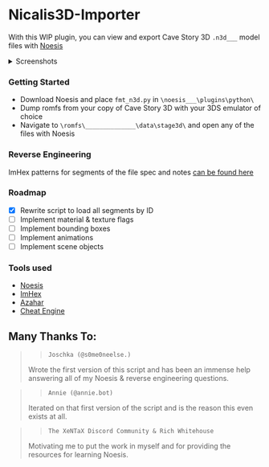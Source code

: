 # Nicalis3D-Importer
With this WIP plugin, you can view and export Cave Story 3D `.n3d___` model files with [Noesis](https://richwhitehouse.com/index.php?content=inc_projects.php&showproject=91)

<details>
<summary>Screenshots</summary>
<img width="1920" height="985" alt="Noesis_yUCRjCNDcF" src="https://github.com/user-attachments/assets/1517c0ec-e6a4-41a4-8a5a-d1650d1a287b" />
<img width="1920" height="985" alt="Noesis_gmwfDiR9Wc" src="https://github.com/user-attachments/assets/2692f743-c557-4ea5-95f5-5e96ecb3c0d0" />
<img width="1920" height="985" alt="Noesis_GGTT7zfDdO" src="https://github.com/user-attachments/assets/d55b29e9-8ece-4528-a23b-7ed45c7aee01" />
<img width="1920" height="985" alt="Noesis_lFEZtlWzCq" src="https://github.com/user-attachments/assets/142d5222-86b2-4811-83ca-2b52af0c9c95" />
<img width="1920" height="985" alt="Noesis_zOsdyVDIym" src="https://github.com/user-attachments/assets/e5932fcd-020b-4875-972d-f043e40fc110" />
</details>

### Getting Started
- Download Noesis and place `fmt_n3d.py` in `\noesis___\plugins\python\`
- Dump romfs from your copy of Cave Story 3D with your 3DS emulator of choice
- Navigate to `\romfs\______________\data\stage3d\` and open any of the files with Noesis


### Reverse Engineering
ImHex patterns for segments of the file spec and notes [can be found here](https://github.com/Daedliy/cs3d_noesis/tree/main/research)

### Roadmap
- [x] Rewrite script to load all segments by ID
- [ ] Implement material & texture flags
- [ ] Implement bounding boxes
- [ ] Implement animations
- [ ] Implement scene objects

### Tools used
- [Noesis](https://richwhitehouse.com/index.php?content=inc_projects.php&showproject=91)
- [ImHex](https://imhex.werwolv.net/)
- [Azahar](https://azahar-emu.org/pages/download/)
- [Cheat Engine](https://www.cheatengine.org/)
## Many Thanks To:
>> ``Joschka (@s0me0neelse.)``
>
> Wrote the first version of this script and has been an immense help answering all of my Noesis & reverse engineering questions.

>> ``Annie (@annie.bot)``
>
> Iterated on that first version of the script and is the reason this even exists at all.

>> ``The XeNTaX Discord Community & Rich Whitehouse``
>
> Motivating me to put the work in myself and for providing the resources for learning Noesis.
